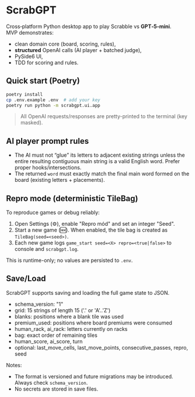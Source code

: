 
# ScrabGPT

Cross‑platform Python desktop app to play Scrabble vs **GPT‑5‑mini**.  
MVP demonstrates:
- clean domain core (board, scoring, rules),
- **structured** OpenAI calls (AI player + batched judge),
- PySide6 UI,
- TDD for scoring and rules.

## Quick start (Poetry)
```bash
poetry install
cp .env.example .env  # add your key
poetry run python -m scrabgpt.ui.app
```

> All OpenAI requests/responses are pretty-printed to the terminal (key masked).

## AI player prompt rules

- The AI must not “glue” its letters to adjacent existing strings unless the entire resulting contiguous main string is a valid English word. Prefer proper hooks/intersections.
- The returned `word` must exactly match the final main word formed on the board (existing letters + placements).

## Repro mode (deterministic TileBag)

To reproduce games or debug reliably:

1. Open Settings (⚙️), enable "Repro mód" and set an integer "Seed".
2. Start a new game (🆕). When enabled, the tile bag is created as `TileBag(seed=<seed>)`.
3. Each new game logs `game_start seed=<X> repro=<true|false>` to console and `scrabgpt.log`.

This is runtime-only; no values are persisted to `.env`.

## Save/Load

ScrabGPT supports saving and loading the full game state to JSON.

- schema_version: "1"
- grid: 15 strings of length 15 ('.' or 'A'..'Z')
- blanks: positions where a blank tile was used
- premium_used: positions where board premiums were consumed
- human_rack, ai_rack: letters currently on racks
- bag: exact order of remaining tiles
- human_score, ai_score, turn
- optional: last_move_cells, last_move_points, consecutive_passes, repro, seed

Notes:
- The format is versioned and future migrations may be introduced. Always check `schema_version`.
- No secrets are stored in save files.

